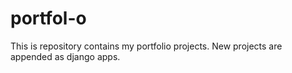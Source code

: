 # portfol-o
This is repository contains my portfolio projects. New projects are appended as django apps.
